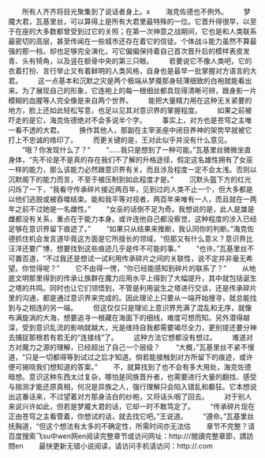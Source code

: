 　　所有人齐齐将目光聚集到了说话者身上。x
　　海克佐德也不例外。
　　梦魇大君，瓦基里丝，可以算得上是所有大君里最特殊的一位。它晋升得很早，以至于在座的大多数都曾受到过它的关照；在第一次神意之战期间，它也是和人类联系最密切的高层，甚至传闻在一些城市还存在着它的信徒。个体战斗能力虽然不算最强的那一档，却也足够完全演化，可它偏偏保持着自己首次晋升后的模样表皮发青、头有犄角，以及竖在额骨中央的第三只眼。
　　若要说它不像人类吧，它的衣着打扮、言行举止又有着鲜明的人类风格，自身也是最早一批掌握对方语言的大君。
　　这一点基本和沉默之灾是两个极端从梦魇那身轻薄细致的白袍就能看出来。为了展现自己的形象，它连袍上的每一根细丝都具现得清晰可辨，跟身影一片模糊的血腥等人完全像是来自两个世界。
　　能把大量精力用在这种无关紧要的地方，脸上还如此轻松写意，也足以见其对意识界的掌握程度。
　　如果之前被吓走的是它，海克佐德绝对不会多说半个字。
　　事实上，对方也是苍穹之主唯一看不透的大君。
　　换作其他人，那副在主宰圣座中闭目养神的架势早就被它打上不忠诚的烙印了。
　　而更关键的是，王对此似乎并没有什么意见。
　　“哦？你发现什么了？”
　　“……我只是想到了一种可能。”瓦基里丝微微坐直身体，“先不论是不是真的存在我们不了解的升格途径，假定这名雄性拥有了女巫一样的能力，那么该能力必然跟意识界有关，而且涉及程度一定不会太浅。否则以沉默阁下的能力而言，不至于被压制到如此程度才是。”
　　沉默头盔下方的红光闪烁了一下，“我看守传承碎片接近两百年，见到过的人类不止一个，但大多都是以他们逃脱或被吞噬结束。能和我平等对视者，两百年来唯有一人，而且就在一两年之前不过她是一名雌性。”
　　“女巫的话倒不足为奇。我想说的是，此人是雄是雌都没有关系，重点在于能力本身。或许连他自己都没察觉，这种程度的涉入已经足够在意识界留下痕迹了。”
　　“如果只从结果来推断，我认同你的判断。”海克佐德抓住机会发言道毕竟这方面是它所擅长的领域，“但那又有什么意义？意识界比汪洋还要广博，想要找到这些痕迹几乎是件不可能的事。”
　　“也许。”瓦基里丝不可置否道，“不过我还是想试一试利用传承碎片之间的关联性，说不定并非毫无希望。你觉得呢？”
　　它不由得一愣，“你已经能感知到碎片的联系了？”
　　从地底文明那里得到的传承让族群在魔力应用水平上得到了大幅提升，其中就包括诞生之塔的共鸣。同时也让它们领悟到，不管是利用诞生之塔进行交谈，还是传承碎片里的沟通，都是通过意识界来完成的。因此理论上只要从一端开始搜寻，就总能找到与之相连的另一端。
　　但这仅仅只是理论上意识界充满了混乱和无序，就像布满旋涡的大海，想要追寻一根藏在海面下的细线，难度可想而知。另外潜得越深，受到意识乱流的影响就越大，光是维持自我都需要竭尽全力，更别提还要分神去捕捉那根若有若无的“连接线”了。
　　这种方法它想都没有想过。
　　难道对方对魔力之源的理解，已经超出了自己一个层级？
　　“大概，”瓦基里丝不紧不慢道，“只是一切都得等到试过之后才知道。倘若能接触到对方所留下的痕迹，或许便可揭晓我们想知道的答案。”
　　不，就算找到了也不会有多大用处，海克佐德暗想。意识这种东西太过复杂，哪怕是同族晋升者，也需要进行大量的翻找、感受与揣测才能还原真相，何况是异族之人，强行理解只会陷入错乱和癫狂。它本想说出这番话来，不过望着对方那身洁白的纱袍，又将话头咽了回去。
　　对于别人来说兴许如此，但若是梦魇大君的话，它却一时不敢笃定了。
　　“传承碎片现在正由苍穹之主看管着，你想试的话，就去找它吧。”王说道。
　　“遵命。”瓦基里丝抚胸道，“但这个想法有太多的不确定性，所需时间亦无法估
　　章节不完整？请百度搜索飞su中wen网en阅读完整章节或访问网址：http:///閱讀完整章節，請訪問en
　　最快更新无错小说阅读，请访问手机请访问：http://.com